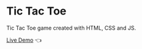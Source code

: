 # Tic Tac Toe

Tic Tac Toe game created with HTML, CSS and JS.

[Live Demo](https://furip0x.github.io/tic_tac_toe/) :point_left: